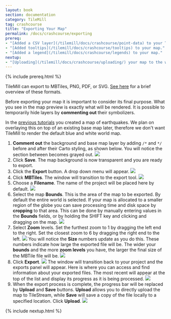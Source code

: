 ```yaml
---
layout: book
section: documentation
category: TileMill
tag: crashcourse
title: "Exporting Your Map"
permalink: /docs/crashcourse/exporting
prereq:
- "[Added a CSV layer](/tilemill/docs/crashcourse/point-data) to your TileMill project."
- "[Added tooltips](/tilemill/docs/crashcourse/tooltips) to your map."
- "[Added a legend](/tilemill/docs/crashcourse/legends) to your map."
nextup:
- "[Uploading](/tilemill/docs/crashcourse/uploading/) your map to the web."
---
```


{% include prereq.html %}

TileMill can export to MBTiles, PNG, PDF, or SVG. [See here](/tilemill/docs/manual/exporting/) for a brief overview of these formats.

Before exporting your map it is important to consider its final purpose. What you see in the map preview is exactly what will be rendered. It is possible to temporarily hide layers by **commenting out** their symbolizers.

In the [previous tutorials](/tilemill/docs/crashcourse/point-data) you created a map of earthquakes. We plan on overlaying this on top of an existing base map later, therefore we don't want TileMill to render the default blue and white world map.

1. **Comment out** the background and base map layer by adding `/*` and `*/` before and after their Carto styling, as shown below. You will notice the section between becomes grayed out.
  ![](/tilemill/assets/pages/exporting-10.png)
2. Click **Save**. The map background is now transparent and you are ready to export.
3. Click the **Export** button. A drop down menu will appear.
  ![](/tilemill/assets/pages/exporting-1.png)
4. Click **MBTiles**. The window will transition to the export tool.
  ![](/tilemill/assets/pages/exporting-2.png)
5. Choose a **Filename**. The name of the project will be placed here by default.
  ![](/tilemill/assets/pages/exporting-3.png)
6. Select the map **Bounds**. This is the area of the map to be exported. By default the entire world is selected. If your map is allocated to a smaller region of the globe you can save processing time and disk space by **cropping** to that area. This can be done by manually entering values in the **Bounds** fields, or by holding the SHIFT key and clicking and dragging on the map.
  ![](/tilemill/assets/pages/exporting-4.png)
7. Select **Zoom** levels. Set the furthest zoom to 1 by dragging the left end to the right. Set the closest zoom to 6 by dragging the right end to the left.
  ![](/tilemill/assets/pages/exporting-5.png)
You will notice the **Size** numbers update as you do this. These numbers indicate how large the exported file will be. The wider your **bounds** and the more **zoom levels** you have, the larger the final size of the MBTile file will be.
  ![](/tilemill/assets/pages/exporting-6.png)
8. Click **Export**.
  ![](/tilemill/assets/pages/exporting-7.png)
The window will transition back to your project and the exports panel will appear. Here is where you can access and find information about your exported files. The most recent will appear at the top of the list and display its progress as it is being processed.
  ![](/tilemill/assets/pages/exporting-8.png)
9. When the export process is complete, the progress bar will be replaced by **Upload** and **Save** buttons. **Upload** allows you to directly upload the map to TileStream, while **Save** will save a copy of the file locally to a specified location.
Click **Upload**.
  ![](/tilemill/assets/pages/exporting-9.png)

{% include nextup.html %}